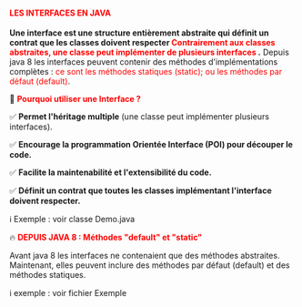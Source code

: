 #### <font color=red>LES INTERFACES EN JAVA </font>

<b>Une interface est une structure entièrement abstraite qui définit un contrat que les classes doivent respecter 
<font color=red>Contrairement aux classes abstraites, une classe peut implémenter de plusieurs interfaces </font>.</b>
Depuis java 8 les interfaces peuvent contenir des méthodes d'implémentations complètes : <font color=red> ce sont les méthodes 
statiques (static); ou les méthodes par défaut (default)</font>.

🎯 <font color=red><b> Pourquoi utiliser une Interface ? </b></font>

✅ <b>Permet l'héritage multiple</b> (une classe peut implémenter plusieurs interfaces).

✅ <b>Encourage la programmation Orientée Interface (POI) pour découper le code.</b>

✅ <b> Facilite la maintenabilité et l'extensibilité du code.</b>

✅ <b> Définit un contrat que toutes les classes implémentant l'interface doivent respecter.</b>


ℹ Exemple : voir classe Demo.java


🔥 <font color=red><b> DEPUIS JAVA 8 : Méthodes "default" et "static" </b></font>

Avant java 8 les interfaces ne contenaient que des méthodes abstraites. Maintenant, elles peuvent inclure des méthodes 
par défaut (default) et des méthodes statiques.

ℹ exemple : voir fichier Exemple

